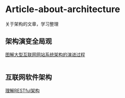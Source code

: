 # Article-about-architecture
关于架构的文章，学习整理

## 架构演变全局观
[图解大型互联网网站系统架构的演进过程]()
<br/>
<br/>

## 互联网软件架构
[理解RESTful架构](http://www.ruanyifeng.com/blog/2011/09/restful.html)

<br/>
<br/>
